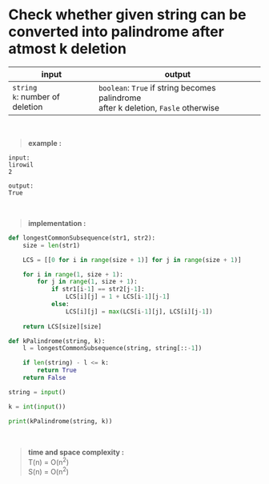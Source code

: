 # Check whether given string can be converted into palindrome after atmost k deletion

| input | output |
| --- | --- |
| `string` <br> `k`: number of deletion | `boolean`: `True` if string becomes palindrome <br> after k deletion, `Fasle` otherwise |

<br>

> **example :**

```
input:
lirowil
2

output:
True
```

<br>

> **implementation :**

```python
def longestCommonSubsequence(str1, str2):
    size = len(str1)

    LCS = [[0 for i in range(size + 1)] for j in range(size + 1)]

    for i in range(1, size + 1):
        for j in range(1, size + 1):
            if str1[i-1] == str2[j-1]:
                LCS[i][j] = 1 + LCS[i-1][j-1]
            else:
                LCS[i][j] = max(LCS[i-1][j], LCS[i][j-1])
    
    return LCS[size][size]

def kPalindrome(string, k):
    l = longestCommonSubsequence(string, string[::-1])

    if len(string) - l <= k:
        return True 
    return False 

string = input()

k = int(input())

print(kPalindrome(string, k))
```

<br>

> **time and space complexity :**
<br> T(n) = O(n<sup>2</sup>)
<br> S(n) = O(n<sup>2</sup>)